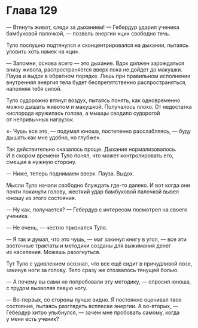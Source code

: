 # Глава 129

— Втянуть живот, следи за дыханием! — Гебердур ударил ученика бамбуковой палочкой, — позволь энергии «ци» свободно течь.

Туло послушно подтянулся и сконцентрировался на дыхании, пытаясь уловить хоть намек на «ци».

— Запомни, основа всего — это дыхание. Вдох должен зарождаться внизу живота, распространяется вверх пока не дойдет до макушки. Пауза и выдох в обратном порядке. Лишь при правильном исполнении внутренняя энергия тела будет беспрепятственно распространяться, наполняя тебя силой.

Туло судорожно втянул воздух, пытаясь понять, как одновременно можно дышать животом и макушкой. Получалось плохо. От недостатка кислорода кружилась голова, а мышцы сводило судорогой от непривычных нагрузок. 

«- Чушь все это, — подумал юноша, постепенно расслабляясь, — буду дышать как мне удобно, но глубже».

Так действительно оказалось проще. Дыхание нормализовалось. И в скором времени Туло понял, что может контролировать его, смещая в нужную сторону. 

— Ниже, теперь поднимаем вверх. Пауза. Выдох.

Мысли Туло начали свободно блуждать где-то далеко. И вот когда они почти покинули голову, жесткий удар бамбуковой палочкой вывел юношу из этого состояния.

— Ну как, получается? — Гебердур с интересом посмотрел на своего ученика.

— Не очень, — честно признался Туло.

— Я так и думал, что это чушь, — маг закинул книгу в угол, — все эти восточные трактаты и методики созданы для выжимания денег из населения. Можешь разогнуться.

Тут Туло с удивлением осознал, что все ещё сидит в причудливой позе, закинув ноги за голову. Тело сразу же отозвалось тянущей болью.

— А почему вы сами не попробовали эту методику, — спросил юноша, с трудом вызволяя левую ногу.

— Во-первых, со стороны лучше видно. Я постоянно оценивал твое состояние, пытаясь разглядеть всплески энергии. А во-вторых, — Гебердур хитро улыбнулся, — зачем мне пробовать самому, когда у меня есть ученик?


